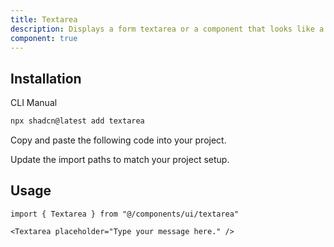 ```yaml
---
title: Textarea
description: Displays a form textarea or a component that looks like a textarea.
component: true
---
```


<ComponentPreview
  name="textarea-demo"
  title="A textarea with different states."
  description="A textarea with different states."
/>

## Installation

<CodeTabs>

<TabsList>
  <TabsTrigger value="cli">CLI</TabsTrigger>
  <TabsTrigger value="manual">Manual</TabsTrigger>
</TabsList>
<TabsContent value="cli">

```bash
npx shadcn@latest add textarea
```

</TabsContent>

<TabsContent value="manual">

<Steps>

<Step>Copy and paste the following code into your project.</Step>

<ComponentSource name="textarea" title="components/ui/textarea.tsx" />

<Step>Update the import paths to match your project setup.</Step>

</Steps>

</TabsContent>

</CodeTabs>

## Usage

```tsx showLineNumbers
import { Textarea } from "@/components/ui/textarea"
```

```tsx showLineNumbers
<Textarea placeholder="Type your message here." />
```
